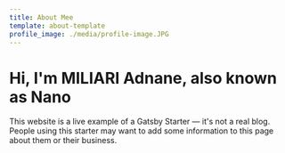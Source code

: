 ```yaml
---
title: About Mee
template: about-template
profile_image: ./media/profile-image.JPG
---
```


# Hi, I'm MILIARI Adnane, also known as Nano

This website is a live example of a Gatsby Starter — it's not a real blog.
People using this starter may want to add some information to this page about them or their business.


